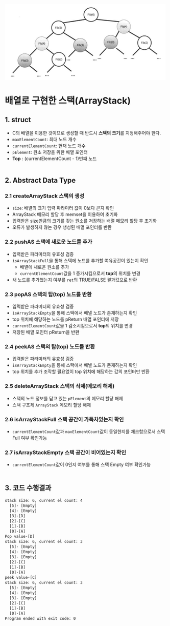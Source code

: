 ![fibo1](/images/recursion_fibonacci_1.png)

# 배열로 구현한 스택(ArrayStack)
## 1. struct
- C의 배열을 이용한 것이므로 생성할 때 반드시 **스택의 크기**를 지정해주어야 한다.
- `maxElementCount`: 최대 노드 개수
- `currentElementCount`: 현재 노드 개수
- `pElement`: 원소 저장을 위한 배열 포인터
- **Top** : (currentElementCount - 1)번째 노드<br><br>
## 2. Abstract Data Type

### 2.1 createArrayStack 스택의 생성
- `size`: 배열의 크기 입력 파라미터 값이 0보다 큰지 확인
- ArrayStack 메모리 할당 후 memset을 이용하여 초기화
- 입력받은 size만큼의 크기를 갖는 원소를 저장하는 배열 메모리 할당 후 초기화
- 오류가 발생하지 않는 경우 생성된 배열 포인터를 반환

### 2.2 pushAS 스택에 새로운 노드를 추가
- 입력받은 파라미터의 유효성 검증
- `isArrayStackFull`을 통해 스택에 노드를 추가할 여유공간이 있는지 확인
    + 배열에 새로운 원소를 추가
    + `currentElementCount`값을 1 증가시킴으로서 **top**의 위치를 변경
- 새 노드를 추가했는지 여부를 `ret`의 TRUE/FALSE 결과값으로 반환

### 2.3 popAS 스택의 탑(top) 노드를 반환
- 입력받은 파라미터의 유효성 검증
- `isArrayStackEmpty`을 통해 스택에서 빼낼 노드가 존재하는지 확인
- top 위치에 해당하는 노드를 pReturn 배열 포인터에 저장
- `currentElementCount`값을 1 감소시킴으로서 **top**의 위치를 변경
- 저장된 배열 포인터 pReturn을 반환

### 2.4 peekAS 스택의 탑(top) 노드를 반환
- 입력받은 파라미터의 유효성 검증
- `isArrayStackEmpty`을 통해 스택에서 빼낼 노드가 존재하는지 확인
- top 위치를 추가 조작할 필요없이 top 위치에 해당하는 값의 포인터만 반환

### 2.5 deleteArrayStack 스택의 삭제(메모리 해제)
- 스택의 노드 정보를 담고 있는 `pElement`의 메모리 할당 해제
- 스택 구조체 `ArrayStack` 메모리 할당 해제

### 2.6 isArrayStackFull 스택 공간이 가득차있는지 확인
- `currentElementCount`값과 `maxElementCount`값이 동일한지를 체크함으로서 스택 Full 여부 확인가능

### 2.7 isArrayStackEmpty 스택 공간이 비어있는지 확인
- `currentElementCount`값이 0인지 여부를 통해 스택 Empty 여부 확인가능<br><br>

## 3. 코드 수행결과
```
stack size: 6, current el count: 4
  [5]- [Empty]
  [4]- [Empty]
  [3]-[D]
  [2]-[C]
  [1]-[B]
  [0]-[A]
Pop value-[D]
stack size: 6, current el count: 3
  [5]- [Empty]
  [4]- [Empty]
  [3]- [Empty]
  [2]-[C]
  [1]-[B]
  [0]-[A]
peek value-[C]
stack size: 6, current el count: 3
  [5]- [Empty]
  [4]- [Empty]
  [3]- [Empty]
  [2]-[C]
  [1]-[B]
  [0]-[A]
Program ended with exit code: 0
```
